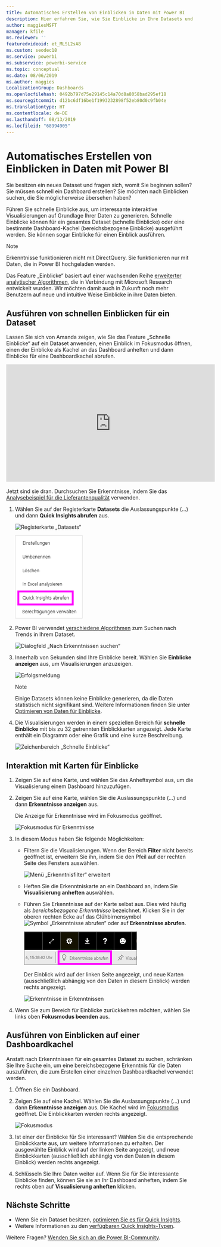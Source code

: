 ```yaml
---
title: Automatisches Erstellen von Einblicken in Daten mit Power BI
description: Hier erfahren Sie, wie Sie Einblicke in Ihre Datasets und Dashboardkacheln erhalten.
author: maggiesMSFT
manager: kfile
ms.reviewer: ''
featuredvideoid: et_MLSL2sA8
ms.custom: seodec18
ms.service: powerbi
ms.subservice: powerbi-service
ms.topic: conceptual
ms.date: 08/06/2019
ms.author: maggies
LocalizationGroup: Dashboards
ms.openlocfilehash: 0492b797d75e29145c14a70d8a8058bad295ef18
ms.sourcegitcommit: d12bc6df16be1f1993232898f52eb80d0c9fb04e
ms.translationtype: HT
ms.contentlocale: de-DE
ms.lasthandoff: 08/13/2019
ms.locfileid: "68994905"
---
```

# <a name="generate-data-insights-automatically-with-power-bi"></a>Automatisches Erstellen von Einblicken in Daten mit Power BI
Sie besitzen ein neues Dataset und fragen sich, womit Sie beginnen sollen?  Sie müssen schnell ein Dashboard erstellen?  Sie möchten nach Einblicken suchen, die Sie möglicherweise übersehen haben?

Führen Sie schnelle Einblicke aus, um interessante interaktive Visualisierungen auf Grundlage Ihrer Daten zu generieren. Schnelle Einblicke können für ein gesamtes Dataset (schnelle Einblicke) oder eine bestimmte Dashboard-Kachel (bereichsbezogene Einblicke) ausgeführt werden. Sie können sogar Einblicke für einen Einblick ausführen.

> [!NOTE]
> Erkenntnisse funktionieren nicht mit DirectQuery. Sie funktionieren nur mit Daten, die in Power BI hochgeladen werden.
> 

Das Feature „Einblicke“ basiert auf einer wachsenden Reihe [erweiterter analytischer Algorithmen](service-insight-types.md), die in Verbindung mit Microsoft Research entwickelt wurden. Wir möchten damit auch in Zukunft noch mehr Benutzern auf neue und intuitive Weise Einblicke in ihre Daten bieten.

## <a name="run-quick-insights-on-a-dataset"></a>Ausführen von schnellen Einblicken für ein Dataset
Lassen Sie sich von Amanda zeigen, wie Sie das Feature „Schnelle Einblicke“ auf ein Dataset anwenden, einen Einblick im Fokusmodus öffnen, einen der Einblicke als Kachel an das Dashboard anheften und dann Einblicke für eine Dashboardkachel abrufen.

<iframe width="560" height="315" src="https://www.youtube.com/embed/et_MLSL2sA8" frameborder="0" allowfullscreen></iframe>


Jetzt sind sie dran. Durchsuchen Sie Erkenntnisse, indem Sie das [Analysebeispiel für die Lieferantenqualität](sample-supplier-quality.md) verwenden.

1. Wählen Sie auf der Registerkarte **Datasets** die Auslassungspunkte (...) und dann **Quick Insights abrufen** aus.
   
    ![Registerkarte „Datasets“](media/service-insights/power-bi-ellipses.png)
   
    ![Menü unter Auslassungspunkten](media/service-insights/power-bi-tab.png)
2. Power BI verwendet [verschiedene Algorithmen](service-insight-types.md) zum Suchen nach Trends in Ihrem Dataset.
   
    ![Dialogfeld „Nach Erkenntnissen suchen“](media/service-insights/pbi_autoinsightssearching.png)
3. Innerhalb von Sekunden sind Ihre Einblicke bereit.  Wählen Sie **Einblicke anzeigen** aus, um Visualisierungen anzuzeigen.
   
    ![Erfolgsmeldung](media/service-insights/pbi_autoinsightsuccess.png)
   
    > [!NOTE]
    > Einige Datasets können keine Einblicke generieren, da die Daten statistisch nicht signifikant sind.  Weitere Informationen finden Sie unter [Optimieren von Daten für Einblicke](service-insights-optimize.md).
    > 
    
4. Die Visualisierungen werden in einem speziellen Bereich für **schnelle Einblicke** mit bis zu 32 getrennten Einblickkarten angezeigt. Jede Karte enthält ein Diagramm oder eine Grafik und eine kurze Beschreibung.
   
    ![Zeichenbereich „Schnelle Einblicke“](media/service-insights/power-bi-insights.png)

## <a name="interact-with-the-insight-cards"></a>Interaktion mit Karten für Einblicke

1. Zeigen Sie auf eine Karte, und wählen Sie das Anheftsymbol aus, um die Visualisierung einem Dashboard hinzuzufügen.

2. Zeigen Sie auf eine Karte, wählen Sie die Auslassungspunkte (...) und dann **Erkenntnisse anzeigen** aus. 

    Die Anzeige für Erkenntnisse wird im Fokusmodus geöffnet.
   
    ![Fokusmodus für Erkenntnisse](media/service-insights/power-bi-insight-focus.png)
3. In diesem Modus haben Sie folgende Möglichkeiten:
   
   * Filtern Sie die Visualisierungen. Wenn der Bereich **Filter** nicht bereits geöffnet ist, erweitern Sie ihn, indem Sie den Pfeil auf der rechten Seite des Fensters auswählen.

       ![Menü „Erkenntnisfilter“ erweitert](media/service-insights/power-bi-insights-filter-new.png)
   * Heften Sie die Erkenntniskarte an ein Dashboard an, indem Sie **Visualisierung anheften** auswählen.
   * Führen Sie Erkenntnisse auf der Karte selbst aus. Dies wird häufig als *bereichsbezogene Erkenntnisse* bezeichnet. Klicken Sie in der oberen rechten Ecke auf das Glühbirnensymbol ![Symbol „Erkenntnisse abrufen“](media/service-insights/power-bi-bulb-icon.png) oder auf **Erkenntnisse abrufen**.
     
       ![Symbol „Erkenntnisse abrufen“](media/service-insights/pbi-autoinsights-tile.png)
     
     Der Einblick wird auf der linken Seite angezeigt, und neue Karten (ausschließlich abhängig von den Daten in diesem Einblick) werden rechts angezeigt.
     
       ![Erkenntnisse in Erkenntnissen](media/service-insights/power-bi-insights-on-insights-new.png)
4. Wenn Sie zum Bereich für Einblicke zurückkehren möchten, wählen Sie links oben **Fokusmodus beenden** aus.

## <a name="run-insights-on-a-dashboard-tile"></a>Ausführen von Einblicken auf einer Dashboardkachel
Anstatt nach Erkenntnissen für ein gesamtes Dataset zu suchen, schränken Sie Ihre Suche ein, um eine bereichsbezogene Erkenntnis für die Daten auszuführen, die zum Erstellen einer einzelnen Dashboardkachel verwendet werden. 

1. Öffnen Sie ein Dashboard.
2. Zeigen Sie auf eine Kachel. Wählen Sie die Auslassungspunkte (...) und dann **Erkenntnisse anzeigen** aus. Die Kachel wird im [Fokusmodus](service-focus-mode.md) geöffnet. Die Einblickkarten werden rechts angezeigt.    
   
    ![Fokusmodus](media/service-insights/pbi-insights-tile.png)    
3. Ist einer der Einblicke für Sie interessant? Wählen Sie die entsprechende Einblickkarte aus, um weitere Informationen zu erhalten. Der ausgewählte Einblick wird auf der linken Seite angezeigt, und neue Einblickkarten (ausschließlich abhängig von den Daten in diesem Einblick) werden rechts angezeigt.    
4. Schlüsseln Sie Ihre Daten weiter auf. Wenn Sie für Sie interessante Einblicke finden, können Sie sie an Ihr Dashboard anheften, indem Sie rechts oben auf **Visualisierung anheften** klicken.

## <a name="next-steps"></a>Nächste Schritte
- Wenn Sie ein Dataset besitzen, [optimieren Sie es für Quick Insights](service-insights-optimize.md).
- Weitere Informationen zu den [verfügbaren Quick Insights-Typen](service-insight-types.md).

Weitere Fragen? [Wenden Sie sich an die Power BI-Community](http://community.powerbi.com/).

